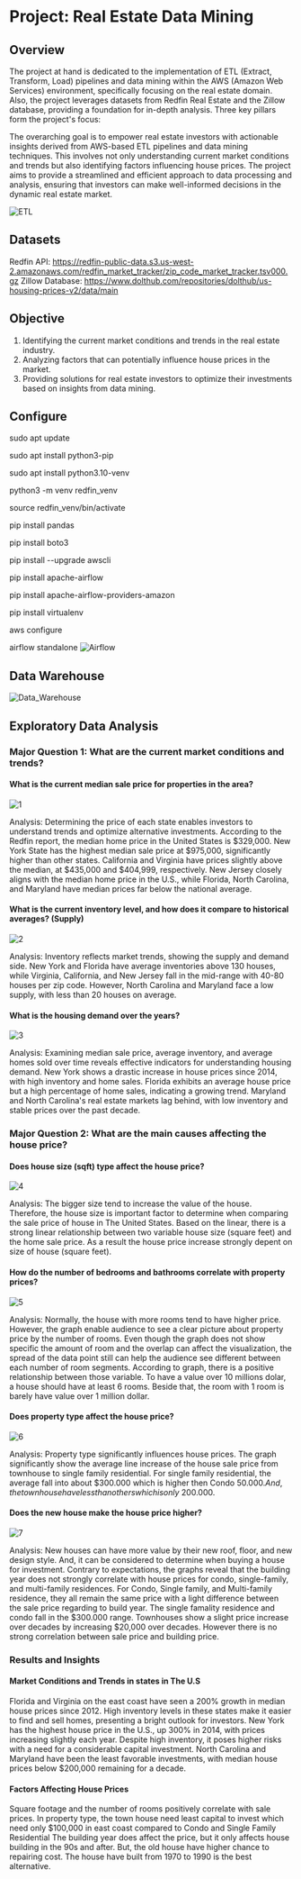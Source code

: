 # Project: Real Estate Data Mining 
## Overview

The project at hand is dedicated to the implementation of ETL (Extract, Transform, Load) pipelines and data mining within the AWS (Amazon Web Services) environment, specifically focusing on the real estate domain. Also, the project leverages datasets from Redfin Real Estate and the Zillow database, providing a foundation for in-depth analysis. Three key pillars form the project's focus:

The overarching goal is to empower real estate investors with actionable insights derived from AWS-based ETL pipelines and data mining techniques. This involves not only understanding current market conditions and trends but also identifying factors influencing house prices. The project aims to provide a streamlined and efficient approach to data processing and analysis, ensuring that investors can make well-informed decisions in the dynamic real estate market.

![ETL](https://github.com/VinhhDo/House_Data_Mining_Project_AIT580/assets/98499217/cdbbb20a-95dc-4968-886c-03c5b268b09e)

## Datasets
Redfin API: https://redfin-public-data.s3.us-west-2.amazonaws.com/redfin_market_tracker/zip_code_market_tracker.tsv000.gz
Zillow Database: https://www.dolthub.com/repositories/dolthub/us-housing-prices-v2/data/main

## Objective
1. Identifying the current market conditions and trends in the real estate industry.
2. Analyzing factors that can potentially influence house prices in the market.
3. Providing solutions for real estate investors to optimize their investments based on insights from data mining.

## Configure
sudo apt update

sudo apt install python3-pip

sudo apt install python3.10-venv

python3 -m venv redfin_venv

source redfin_venv/bin/activate

pip install pandas

pip install boto3

pip install --upgrade awscli

pip install apache-airflow

pip install apache-airflow-providers-amazon

pip install virtualenv

aws configure

airflow standalone
![Airflow](https://github.com/VinhhDo/House_Data_Mining_Project_AIT580/assets/98499217/8e186f93-65c1-46a5-8761-8eb231738719)

## Data Warehouse

![Data_Warehouse](https://github.com/VinhhDo/House_Data_Mining_Project_AIT580/assets/98499217/d0780ed2-90e5-41c1-8ab3-ec40f5221ca2)


## Exploratory Data Analysis

### Major Question 1: What are the current market conditions and trends? 
#### What is the current median sale price for properties in the area?
![1](https://github.com/VinhhDo/House_Data_Mining_Project_AIT580/assets/98499217/90330d3c-ac9a-4780-bfdf-96c0146aa496)

Analysis: Determining the price of each state enables investors to understand trends and optimize alternative investments. According to the Redfin report, the median home price in the United States is $329,000. New York State has the highest median sale price at $975,000, significantly higher than other states. California and Virginia have prices slightly above the median, at $435,000 and $404,999, respectively. New Jersey closely aligns with the median home price in the U.S., while Florida, North Carolina, and Maryland have median prices far below the national average.


#### What is the current inventory level, and how does it compare to historical averages? (Supply)
![2](https://github.com/VinhhDo/House_Data_Mining_Project_AIT580/assets/98499217/b5ed1f10-bdbd-47e6-850d-db2a74029d50)

Analysis:  Inventory reflects market trends, showing the supply and demand side. New York and Florida have average inventories above 130 houses, while Virginia, California, and New Jersey fall in the mid-range with 40-80 houses per zip code. However, North Carolina and Maryland face a low supply, with less than 20 houses on average.


#### What is the housing demand over the years?
![3](https://github.com/VinhhDo/House_Data_Mining_Project_AIT580/assets/98499217/cccc812c-9958-450d-944a-93989e9e85cc)

Analysis: Examining median sale price, average inventory, and average homes sold over time reveals effective indicators for understanding housing demand. New York shows a drastic increase in house prices since 2014, with high inventory and home sales. Florida exhibits an average house price but a high percentage of home sales, indicating a growing trend. Maryland and North Carolina's real estate markets lag behind, with low inventory and stable prices over the past decade.



### Major Question 2: What are the main causes affecting the house price?
#### Does house size (sqft) type affect the house price?
![4](https://github.com/VinhhDo/House_Data_Mining_Project_AIT580/assets/98499217/93951e1e-1213-49e9-acf8-0d4c5a20dfd5)

Analysis: The bigger size tend to increase the value of the house. Therefore, the house size is important factor to determine when comparing the sale price of house in The United States. Based on the linear, there is a strong linear relationship between two variable house size (square feet) and the home sale price. As a result the house price increase strongly depent on size of house (square feet).


#### How do the number of bedrooms and bathrooms correlate with property prices?
![5](https://github.com/VinhhDo/House_Data_Mining_Project_AIT580/assets/98499217/bec9e7ad-c65d-4db4-80a5-61eae9f5a9f9)

Analysis: Normally, the house with more rooms tend to have higher price. However, the graph enable audience to see a clear picture about property price by the number of rooms. Even though the graph does not show specific the amount of room and the overlap can affect the visualization, the spread of the data point still can help the audience see different  between each number of room segments. According to graph, there is a positive relationship between those variable. To have a value over 10 millions dolar, a house should have at least 6 rooms. Beside that, the room with 1 room is barely have value over 1 million dollar. 


#### Does property type affect the house price?
![6](https://github.com/VinhhDo/House_Data_Mining_Project_AIT580/assets/98499217/0ca8ed76-66d4-410a-aa3e-d5ea9547dbaa)

Analysis: Property type significantly influences house prices. The graph significantly show the average line increase of the house sale price from townhouse to single family residential. For single family residential, the average fall into about $300.000 which is higher then Condo $50.000. And, the townhouse have less than others which is only ~$200.000.

#### Does the new house make the house price higher?
![7](https://github.com/VinhhDo/House_Data_Mining_Project_AIT580/assets/98499217/252e0bae-6211-48c8-96e1-55df3b108a88)

Analysis: New houses can have more value by their new roof, floor, and new design style. And, it can be considered to determine when buying a house for investment. Contrary to expectations, the graphs reveal that the building year does not strongly correlate with house prices for condo, single-family, and multi-family residences. For Condo, Single family, and Multi-family residence, they all remain the same price with a light difference between the sale price regarding to build year. The single famality residence and condo fall in the $300.000 range. Townhouses show a slight price increase over decades by increasing $20,000 over decades. However there is no strong correlation between sale price and building price. 


### Results and Insights
#### Market Conditions and Trends in states in The U.S
Florida and Virginia on the east coast have seen a 200% growth in median house prices since 2012. High inventory levels in these states make it easier to find and sell homes, presenting a bright outlook for investors. New York has the highest house price in the U.S., up 300% in 2014, with prices increasing slightly each year. Despite high inventory, it poses higher risks with a need for a considerable capital investment. North Carolina and Maryland have been the least favorable investments, with median house prices below $200,000 remaining for a decade.

#### Factors Affecting House Prices
Square footage and the number of rooms positively correlate with sale prices.
In property type, the town house need least capital to invest which need only $100,000 in east coast compared to Condo and Single Family Residential
The building year does affect the price, but it only affects house building in the 90s and after. But, the old house have higher chance to repairing cost. The house have built from 1970 to 1990 is the best alternative.
